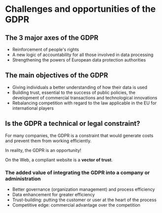 # Challenges and opportunities of the GDPR

## The 3 major axes of the GDPR

- Reinforcement of people's rights
- A new logic of accountability for all those involved in data processing
- Strengthening the powers of European data protection authorities

## The main objectives of the GDPR

- Giving individuals a better understanding of how their data is used
- Building trust, essential to the success of public policies, the development of commercial transactions and technological innovations
- Rebalancing competition with regard to the law applicable in the EU for international players

## Is the GDPR a technical or legal constraint?

For many companies, the GDPR is a constraint that would generate costs and prevent them from working efficiently.

In reality, the GDPR is an opportunity!

On the Web, a compliant website is a **vector of trust**.

### The added value of integrating the GDPR into a company or administration

- Better governance (organization management) and process efficiency
- Data enhancement for greater efficiency
- Trust-building: putting the customer or user at the heart of the process
- Competitive edge: commercial advantage over the competition